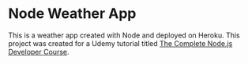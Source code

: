 # Node Weather App

This is a weather app created with Node and deployed on Heroku. This project was created for a Udemy tutorial titled [The Complete Node.js Developer Course](https://www.udemy.com/the-complete-nodejs-developer-course-2/).
